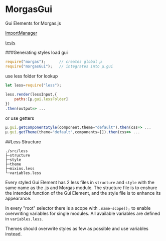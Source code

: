MorgasGui
=========
Gui Elements for Morgas.js

[ImportManager](http://morgas01.github.io/MorgasGui/tools/importManager.html)

[tests](http://morgas01.github.io/MorgasGui/test/test.html)

###Generating styles
load gui
```js
require("morgas");		// creates global µ
require("morgasGui");	// integrates into µ.gui
```
use less folder for lookup
```js
let less=require("less");
 
less.render(lessInput,{
	paths:[µ.gui.lessFolder]
})
.then(output=> ...
```
or use getters
```js
µ.gui.getComponentStyle(component,theme="default").then(css=> ...
µ.gui.getTheme(theme="default",components=[]).then(css=> ...
```

##Less Structure
```
./src/less
├─structure
├─style
├─theme
├─mixins.less
└─variables.less
```
Every styled Gui Element has 2 less files in `structure` and `style` with the same name as the .js and Morgas module.
The structure file is to enshure the intended function of the Gui Element, and the style file is to enhance its appearance.

In every "root" selector there is a scope with `.name-scope();` to enable overwriting variables for single modules.
All available variables are defined in `variables.less`.
 
Themes should overwrite styles as few as possible and use variables instead.